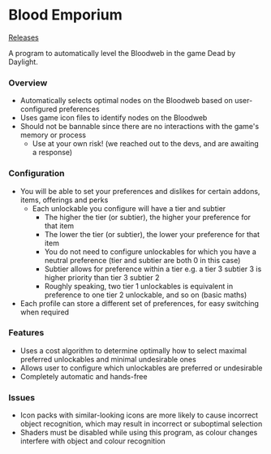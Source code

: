 # Blood Emporium
[Releases](https://github.com/IIInitiationnn/BloodEmporium/releases)

A program to automatically level the Bloodweb in the game Dead by Daylight.

### Overview
- Automatically selects optimal nodes on the Bloodweb based on user-configured preferences
- Uses game icon files to identify nodes on the Bloodweb
- Should not be bannable since there are no interactions with the game's memory or process
    - Use at your own risk! (we reached out to the devs, and are awaiting a response)

### Configuration
- You will be able to set your preferences and dislikes for certain addons, items, offerings and perks
  - Each unlockable you configure will have a tier and subtier
    - The higher the tier (or subtier), the higher your preference for that item
    - The lower the tier (or subtier), the lower your preference for that item
    - You do not need to configure unlockables for which you have a neutral preference
    (tier and subtier are both 0 in this case)
    - Subtier allows for preference within a tier e.g. a tier 3 subtier 3 is higher priority than tier 3 subtier 2
    - Roughly speaking, two tier 1 unlockables is equivalent in preference to one tier 2 unlockable, and so on
    (basic maths)
- Each profile can store a different set of preferences, for easy switching when required

### Features
- Uses a cost algorithm to determine optimally how to select maximal preferred unlockables and minimal undesirable ones
- Allows user to configure which unlockables are preferred or undesirable
- Completely automatic and hands-free

### Issues
- Icon packs with similar-looking icons are more likely to cause incorrect object recognition, which may result in
  incorrect or suboptimal selection
- Shaders must be disabled while using this program, as colour changes interfere with object and colour recognition